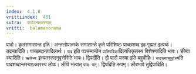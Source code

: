 ```yaml
---
index:  4.1.8
vrittiindex:  451
sutra:  पादोऽन्यतरस्याम्
vritti:  balamanorama 
---
```


पादो। कृतसमासान्त इति। अन्तलोपात्मके समासान्ते कृते परिशिष्टः पाच्छशब्द इह गृह्यत इत्यर्थः। तदन्तादिति। पाच्छब्दान्तादित्यर्थः। `पाद` इति पञ्चम्यन्तेन `प्रातिपदिका`दित्यधिकृतस्य विशेषणादिति भावः। ङीब्वा स्यादिति। `ऋन्नेभ्यः` इत्यतस्तदनुवृत्तेरिति भावः। द्विपदीति। द्वौ पादौ यस्या इति बहुव्रीहिः। `सङ्ख्यासुपूर्वस्ये`ति पादशब्दान्तस्याऽकारस्य लोपः। ङीपि भत्वात् `पादः पत्`। द्विपदिति रूपम्। ङीबभावे तुद्विपादिति।

